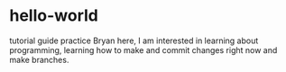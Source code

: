 # hello-world
tutorial guide practice
Bryan here, I am interested in learning about programming, learning how to make and commit changes right now and make branches. 

